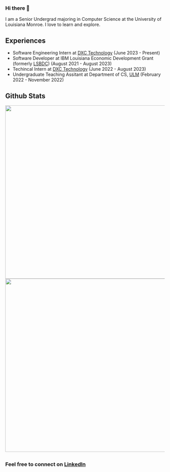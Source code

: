 

<html>
            <p align="center">
            <h3> Hi there 👋 </h3>
                  I am a Senior Undergrad majoring in Computer Science at the University of Louisiana Monroe. I love to learn and explore.
            </p>
</html>



 ## Experiences
<html>
            <ul>
                        <li>Software Engineering Intern at <a href="https://dxc.com/us/en">DXC Technology</a> (June 2023 - Present)</li>
                        <li>Software Developer at IBM Louisiana Economic Development Grant (formerly <a href="https://www.louisianasbdc.org/">LSBDC</a>) (August 2021 - August 2023) </li>
                        <li>Techincal Intern at <a href="https://dxc.com/us/en">DXC Technology</a> (June 2022 - August 2023)</li>
                        <li>Undergraduate Teaching Assitant at Department of CS, <a href="https://www.ulm.edu/">ULM</a> (February 2022 - November 2022)</li>
            </ul>            
            
</html>

## Github Stats

<html>
            <p align="center">
                  <img src="https://github-readme-stats.vercel.app/api?username=NIrajan-15&count_private=true&show_icons=true&theme=radical&hide=stars"                      width="545px" />
                  <img src="https://github-readme-stats.vercel.app/api/top-langs/?username=NIrajan-15&langs_count=6&layout=compact" width="545px" />
            </p>           
            
</html>



##

### Feel free to connect on [LinkedIn](https://www.linkedin.com/in/nirajan-sangraula/)  
           
<!--
**NIrajan-15/NIrajan-15** is a ✨ _special_ ✨ repository because its `README.md` (this file) appears on your GitHub profile.

Here are some ideas to get you started:

- 🔭 I’m currently working on ...
- 🌱 I’m currently learning ...
- 👯 I’m looking to collaborate on ...
- 🤔 I’m looking for help with ...
- 💬 Ask me about ...
- 📫 How to reach me: ...
- 😄 Pronouns: ...
- ⚡ Fun fact: ...
-->            

